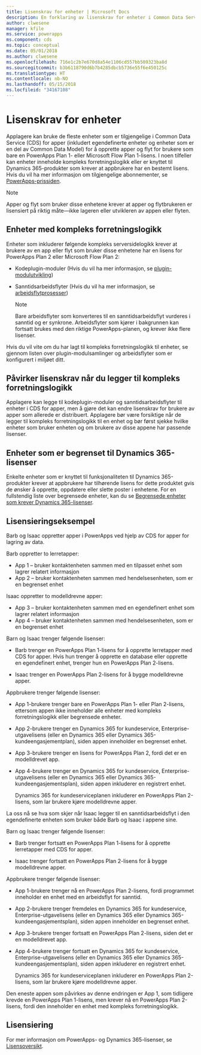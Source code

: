 ```yaml
---
title: Lisenskrav for enheter | Microsoft Docs
description: En forklaring av lisenskrav for enheter i Common Data Service (CDS) for apper.
author: clwesene
manager: kfile
ms.service: powerapps
ms.component: cds
ms.topic: conceptual
ms.date: 05/01/2018
ms.author: clwesene
ms.openlocfilehash: 716e1c2b7e670d8a54e1106cd557bb509323ba8d
ms.sourcegitcommit: b3b6118790d6b7b4285dbcb5736e55f6e450125c
ms.translationtype: HT
ms.contentlocale: nb-NO
ms.lasthandoff: 05/15/2018
ms.locfileid: "34167108"
---
```

# <a name="license-requirements-for-entities"></a>Lisenskrav for enheter
Applagere kan bruke de fleste enheter som er tilgjengelige i Common Data Service (CDS) for apper (inkludert egendefinerte enheter og enheter som er en del av Common Data Model) for å opprette apper og flyt for brukere som bare en PowerApps Plan 1- eller Microsoft Flow Plan 1-lisens. I noen tilfeller kan enheter inneholde kompleks forretningslogikk eller er knyttet til Dynamics 365-produkter som krever at appbrukere har en bestemt lisens. Hvis du vil ha mer informasjon om tilgjengelige abonnementer, se [PowerApps-prissiden](https://powerapps.microsoft.com/pricing).

> [!NOTE]
> Apper og flyt som bruker disse enhetene krever at apper og flytbrukeren er lisensiert på riktig måte&mdash;ikke lageren eller utvikleren av appen eller flyten.

## <a name="entities-with-complex-business-logic"></a>Enheter med kompleks forretningslogikk
Enheter som inkluderer følgende kompleks serversidelogikk krever at brukere av en app eller flyt som bruker disse enhetene har en lisens for PowerApps Plan 2 eller Microsoft Flow Plan 2:

* Kodeplugin-moduler (Hvis du vil ha mer informasjon, se [plugin-modulutvikling](https://docs.microsoft.com/dynamics365/customer-engagement/developer/plugin-development))
* Sanntidsarbeidsflyter (Hvis du vil ha mer informasjon, se [arbeidsflytprosesser](https://docs.microsoft.com/dynamics365/customer-engagement/customize/workflow-processes))

    > [!NOTE]
    >  Bare arbeidsflyter som konverteres til en sanntidsarbeidsflyt vurderes i sanntid og er synkrone. Arbeidsflyter som kjører i bakgrunnen kan fortsatt brukes med den riktige PowerApps-planen, og krever ikke flere lisenser.

Hvis du vil vite om du har lagt til kompleks forretningslogikk til enheter, se gjennom listen over plugin-modulsamlinger og arbeidsflyter som er konfigurert i miljøet ditt.

## <a name="impacting-license-requirements-when-adding-complex-business-logic"></a>Påvirker lisenskrav når du legger til kompleks forretningslogikk
Applagere kan legge til kodeplugin-moduler og sanntidsarbeidsflyter til enheter i CDS for apper, men å gjøre det kan endre lisenskrav for brukere av apper som allerede er distribuert. Applagere bør være forsiktige når de legger til kompleks forretningslogikk til en enhet og bør først sjekke hvilke enheter som bruker enheten og om brukere av disse appene har passende lisenser.

## <a name="entities-restricted-to-dynamics-365-licenses"></a>Enheter som er begrenset til Dynamics 365-lisenser
Enkelte enheter som er knyttet til funksjonaliteten til Dynamics 365-produkter krever at appbrukere har tilhørende lisens for dette produktet gvis de ønsker å opprette, oppdatere eller slette poster i enhetene. For en fullstendig liste over begrensede enheter, kan du se [Begrensede enheter som krever Dynamics 365-lisenser](data-platform-restricted-entities.md).

## <a name="licensing-example"></a>Lisensieringseksempel
Barb og Isaac oppretter apper i PowerApps ved hjelp av CDS for apper for lagring av data.

Barb oppretter to lerretapper:

* App 1 &ndash; bruker kontaktenheten sammen med en tilpasset enhet som lagrer relatert informasjon
* App 2 &ndash; bruker kontaktenheten sammen med hendelsesenheten, som er en begrenset enhet

Isaac oppretter to modelldrevne apper:

* App 3 &ndash; bruker kontaktenheten sammen med en egendefinert enhet som lagrer relatert informasjon
* App 4 &ndash; bruker kontaktenheten sammen med hendelsesenheten, som er en begrenset enhet

Barn og Isaac trenger følgende lisenser:
* Barb trenger en PowerApps Plan 1-lisens for å opprette lerretapper med CDS for apper. Hvis hun trenger å opprette en database eller opprette en egendefinert enhet, trenger hun en PowerApps Plan 2-lisens.

* Isaac trenger en PowerApps Plan 2-lisens for å bygge modelldrevne apper.

Appbrukere trenger følgende lisenser:
* App 1-brukere trenger bare en PowerApps Plan 1- eller Plan 2-lisens, ettersom appen ikke inneholder alle enheter med kompleks forretningslogikk eller begrensede enheter.

* App 2-brukere trenger en Dynamics 365 for kundeservice, Enterprise-utgavelisens (eller en Dynamics 365 eller Dynamics 365-kundeengasjementplan), siden appen inneholder en begrenset enhet.

* App 3-brukere trenger en lisens for PowerApps Plan 2, fordi det er en modelldrevet app.

* App 4-brukere trenger en Dynamics 365 for kundeservice, Enterprise-utgavelisens (eller en Dynamics 365 eller Dynamics 365-kundeengasjementsplan), siden appen inkluderer en registrert enhet.

    Dynamics 365 for kundeserviceplanen inkluderer en PowerApps Plan 2-lisens, som lar brukere kjøre modelldrevne apper.

La oss nå se hva som skjer når Isaac legger til en sanntidsarbeidsflyt i den egendefinerte enheten som bruker både Barb og Isaac i appene sine.

Barn og Isaac trenger følgende lisenser:
* Barb trenger fortsatt en PowerApps Plan 1-lisens for å opprette lerretapper med CDS for apper.

* Isaac trenger fortsatt en PowerApps Plan 2-lisens for å bygge modelldrevne apper.

Appbrukere trenger følgende lisenser:
* App 1-brukere trenger nå en PowerApps Plan 2-lisens, fordi programmet inneholder en enhet med en arbeidsflyt for sanntid.

* App 2-brukere trenger fremdeles en Dynamics 365 for kundeservice, Enterprise-utgavelisens (eller en Dynamics 365 eller Dynamics 365-kundeengasjementsplan), siden appen inneholder en begrenset enhet. 

* App 3-brukere trenger fortsatt en PowerApps Plan 2-lisens, siden det er en modelldrevet app.

* App 4-brukere trenger fortsatt en Dynamics 365 for kundeservice, Enterprise-utgavelisens (eller en Dynamics 365 eller Dynamics 365-kundeengasjementsplan), siden appen inkluderer en registrert enhet.

    Dynamics 365 for kundeserviceplanen inkluderer en PowerApps Plan 2-lisens, som lar brukere kjøre modelldrevne apper.

Den eneste appen som påvirkes av denne endringen er App 1, som tidligere krevde en PowerApps Plan 1-lisens, men krever nå en PowerApps Plan 2-lisens, fordi den inneholder en enhet med kompleks forretningslogikk. 

## <a name="licensing"></a>Lisensiering
For mer informasjon om PowerApps- og Dynamics 365-lisenser, se [Lisensoversikt](../../administrator/pricing-billing-skus.md).
